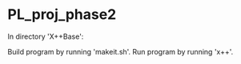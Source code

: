 # PL_proj_phase2

In directory 'X++Base':

Build program by running 'makeit.sh'.
Run program by running 'x++'.